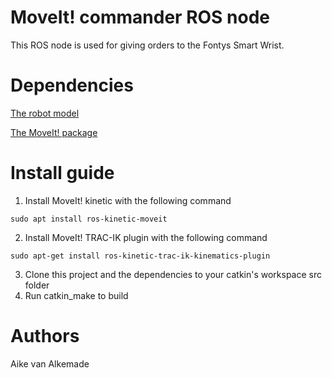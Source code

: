 
MoveIt! commander ROS node
=====================================================================

This ROS node is used for giving orders to the Fontys Smart Wrist.

Dependencies
=====================================================================
[The robot model](https://github.com/fontyssmartwrist/sw_v3_description)

[The MoveIt! package](https://github.com/fontyssmartwrist/moveit_smart_wrist)

Install guide
=====================================================================
   1) Install MoveIt! kinetic with the following command

	sudo apt install ros-kinetic-moveit

   2) Install MoveIt! TRAC-IK plugin with the following command

	sudo apt-get install ros-kinetic-trac-ik-kinematics-plugin

   3) Clone this project and the dependencies to your catkin's workspace src folder
   4) Run catkin_make to build 

Authors
=====================================================================
Aike van Alkemade 

